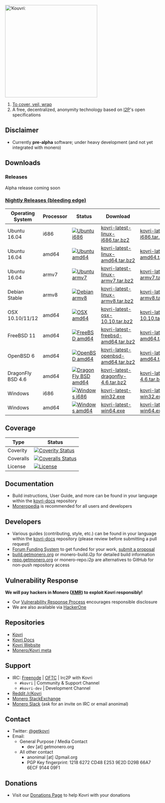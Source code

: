 [<img width="300" src="https://static.getmonero.org/images/kovri/logo.png" alt="ˈKoʊvriː" />](https://github.com/monero-project/kovri)

1. [To cover, veil, wrap](https://en.wikipedia.org/wiki/Esperanto)
2. A free, decentralized, anonymity technology based on [I2P](https://getmonero.org/resources/moneropedia/i2p.html)'s open specifications

## Disclaimer
- Currently **pre-alpha** software; under heavy development (and not yet integrated with monero)

## Downloads

### Releases

Alpha release coming soon

### [Nightly Releases (bleeding edge)](https://build.getmonero.org/waterfall)

| Operating System      | Processor | Status | Download | Checksum |
| --------------------- | --------- |--------| -------- | -------- |
| Ubuntu 16.04          |   i686    | [![Ubuntu i686](https://build.getmonero.org/png?builder=kovri-static-ubuntu-i686)](https://build.getmonero.org/builders/kovri-static-ubuntu-i686) | [kovri-latest-linux-i686.tar.bz2](https://build.getmonero.org/downloads/kovri-latest-linux-i686.tar.bz2) | [kovri-latest-linux-i686.tar.bz2.sha256sum.txt](https://build.getmonero.org/downloads/kovri-latest-linux-i686.tar.bz2.sha256sum.txt)
| Ubuntu 16.04          |   amd64   | [![Ubuntu amd64](https://build.getmonero.org/png?builder=kovri-static-ubuntu-amd64)](https://build.getmonero.org/builders/kovri-static-ubuntu-amd64) | [kovri-latest-linux-amd64.tar.bz2](https://build.getmonero.org/downloads/kovri-latest-linux-amd64.tar.bz2) | [kovri-latest-linux-amd64.tar.bz2.sha256sum.txt](https://build.getmonero.org/downloads/kovri-latest-linux-amd64.tar.bz2.sha256sum.txt)
| Ubuntu 16.04          |   armv7   | [![Ubuntu armv7](https://build.getmonero.org/png?builder=kovri-static-ubuntu-arm7)](https://build.getmonero.org/builders/kovri-static-ubuntu-arm7) | [kovri-latest-linux-armv7.tar.bz2](https://build.getmonero.org/downloads/kovri-latest-linux-armv7.tar.bz2) | [kovri-latest-linux-armv7.tar.bz2.sha256sum.txt](https://build.getmonero.org/downloads/kovri-latest-linux-armv7.tar.bz2.sha256sum.txt)
| Debian Stable         |   armv8   | [![Debian armv8](https://build.getmonero.org/png?builder=kovri-static-debian-arm8)](https://build.getmonero.org/builders/kovri-static-debian-arm8) | [kovri-latest-linux-armv8.tar.bz2](https://build.getmonero.org/downloads/kovri-latest-linux-armv8.tar.bz2) | [kovri-latest-linux-armv8.tar.bz2.sha256sum.txt](https://build.getmonero.org/downloads/kovri-latest-linux-armv8.tar.bz2.sha256sum.txt)
| OSX 10.10/11/12       |   amd64   | [![OSX amd64](https://build.getmonero.org/png?builder=kovri-static-osx)](https://build.getmonero.org/builders/kovri-static-osx) | [kovri-latest-osx-10.10.tar.bz2](https://build.getmonero.org/downloads/kovri-latest-osx-10.10.tar.bz2) | [kovri-latest-osx-10.10.tar.bz2.sha256sum.txt](https://build.getmonero.org/downloads/kovri-latest-osx-10.10.tar.bz2.sha256sum.txt)
| FreeBSD 11            |   amd64   | [![FreeBSD amd64](https://build.getmonero.org/png?builder=kovri-static-freebsd64)](https://build.getmonero.org/builders/kovri-static-freebsd64) | [kovri-latest-freebsd-amd64.tar.bz2](https://build.getmonero.org/downloads/kovri-latest-freebsd-amd64.tar.bz2) | [kovri-latest-freebsd-amd64.tar.bz2.sha256sum.txt](https://build.getmonero.org/downloads/kovri-latest-freebsd-amd64.tar.bz2.sha256sum.txt)
| OpenBSD 6            |   amd64   | [![OpenBSD amd64](https://build.getmonero.org/png?builder=kovri-static-openbsd-amd64)](https://build.getmonero.org/builders/kovri-static-openbsd-amd64) | [kovri-latest-openbsd-amd64.tar.bz2](https://build.getmonero.org/downloads/kovri-latest-openbsd-amd64.tar.bz2) | [kovri-latest-openbsd-amd64.tar.bz2.sha256sum.txt](https://build.getmonero.org/downloads/kovri-latest-openbsd-amd64.tar.bz2.sha256sum.txt)
| DragonFly BSD 4.6     |   amd64   | [![DragonFly BSD amd64](https://build.getmonero.org/png?builder=kovri-static-dragonflybsd-amd64)](https://build.getmonero.org/builders/kovri-static-dragonflybsd-amd64) | [kovri-latest-dragonfly-4.6.tar.bz2](https://build.getmonero.org/downloads/kovri-latest-dragonfly-4.6.tar.bz2) | [kovri-latest-dragonfly-4.6.tar.bz2.sha256sum.txt](https://build.getmonero.org/downloads/kovri-latest-dragonfly-4.6.tar.bz2.sha256sum.txt)
| Windows |   i686    | [![Windows i686](https://build.getmonero.org/png?builder=kovri-static-win32)](https://build.getmonero.org/builders/kovri-static-win32) | [kovri-latest-win32.exe](https://build.getmonero.org/downloads/kovri-latest-win32.exe) | [kovri-latest-win32.exe.sha256sum.txt](https://build.getmonero.org/downloads/kovri-latest-win32.exe.sha256sum.txt)
| Windows |   amd64   | [![Windows amd64](https://build.getmonero.org/png?builder=kovri-static-win64)](https://build.getmonero.org/builders/kovri-static-win64) | [kovri-latest-win64.exe](https://build.getmonero.org/downloads/kovri-latest-win64.exe) | [kovri-latest-win64.exe.sha256sum.txt](https://build.getmonero.org/downloads/kovri-latest-win64.exe.sha256sum.txt)

## Coverage

| Type      | Status |
|-----------|--------|
| Coverity  | [![Coverity Status](https://scan.coverity.com/projects/7621/badge.svg)](https://scan.coverity.com/projects/7621/)
| Coveralls | [![Coveralls Status](https://coveralls.io/repos/github/monero-project/kovri/badge.svg?branch=master)](https://coveralls.io/github/monero-project/kovri?branch=master)
| License   | [![License](https://img.shields.io/badge/license-BSD3-blue.svg)](https://opensource.org/licenses/BSD-3-Clause)

## Documentation
- Build instructions, User Guide, and more can be found in your language within the [kovri-docs](https://github.com/monero-project/kovri-docs/) repository
- [Moneropedia](https://getmonero.org/knowledge-base/moneropedia/kovri) is recommended for all users and developers

## Developers
- Various guides (contributing, style, etc.) can be found in your language within the [kovri-docs](https://github.com/monero-project/kovri-docs/) repository (please review before submitting a pull request)
- [Forum Funding System](https://forum.getmonero.org/8/funding-required) to get funded for your work, [submit a proposal](https://forum.getmonero.org/7/open-tasks/2379/forum-funding-system-ffs-sticky)
- [build.getmonero.org](https://build.getmonero.org/) or monero-build.i2p for detailed build information
- [repo.getmonero.org](https://repo.getmonero.org/monero-project/kovri) or monero-repo.i2p are alternatives to GitHub for non-push repository access

## Vulnerability Response
**We will pay hackers in Monero ([XMR](https://coinmarketcap.com/currencies/monero/)) to exploit Kovri responsibly!**

- Our [Vulnerability Response Process](https://github.com/monero-project/meta/blob/master/VULNERABILITY_RESPONSE_PROCESS.md) encourages responsible disclosure
- We are also available via [HackerOne](https://hackerone.com/monero)

## Repositories
- [Kovri](https://github.com/monero-project/kovri)
- [Kovri Docs](https://github.com/monero-project/kovri-docs)
- [Kovri Website](https://github.com/monero-project/kovri-site)
- [Monero/Kovri meta](https://github.com/monero-project/meta)

## Support
- IRC: [Freenode](https://webchat.freenode.net/) | [OFTC](https://webchat.oftc.net/) | Irc2P with Kovri
  - `#kovri` | Community & Support Channel
  - `#kovri-dev` | Development Channel
- [Reddit /r/Kovri](https://www.reddit.com/r/Kovri/)
- [Monero StackExchange](https://monero.stackexchange.com/)
- [Monero Slack](https://monero.slack.com/) (ask for an invite on IRC or email anonimal)

## Contact
- Twitter: [@getkovri](https://twitter.com/getkovri)
- Email:
  - General Purpose / Media Contact
    - dev [at] getmonero.org
  - All other contact
    - anonimal [at] i2pmail.org
    - PGP Key fingerprint: 1218 6272 CD48 E253 9E2D  D29B 66A7 6ECF 9144 09F1

## Donations
- Visit our [Donations Page](https://getmonero.org/getting-started/donate/) to help Kovri with your donations
